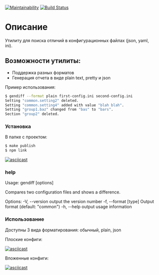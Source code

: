 [![Maintainability](https://api.codeclimate.com/v1/badges/724899651b534d275ddb/maintainability)](https://codeclimate.com/github/BiscuitDream/project-lvl2-s487/maintainability)
[![Build Status](https://travis-ci.org/BiscuitDream/project-lvl2-s487.svg?branch=master)](https://travis-ci.org/BiscuitDream/project-lvl2-s487)


# Описание
Утилиту для поиска отличий в конфигурационных файлах (json, yaml, ini).

## Возможности утилиты:

- Поддержка разных форматов
- Генерация отчета в виде plain text, pretty и json

Пример использования:

```sh
$ gendiff --format plain first-config.ini second-config.ini
Setting "common.setting2" deleted.
Setting "common.setting4" added with value "blah blah".
Setting "group1.baz" changed from "bas" to "bars".
Section "group2" deleted.
```

### Установка
В папке с проектом:
```sh
$ make publish
$ npm link
```
[![asciicast](https://asciinema.org/a/kW3dXLkvhnBMwK8I97i8fRc6y.svg)](https://asciinema.org/a/kW3dXLkvhnBMwK8I97i8fRc6y)

### help
Usage: gendiff [options] <firstConfig> <secondConfig>

Compares two configuration files and shows a difference.

Options:
  -V, --version        output the version number
  -f, --format [type]  Output format (default: "common")
  -h, --help           output usage information

### Использование
Доступны 3 вида форматирования: обычный, plain, json

Плоские конфиги:

[![asciicast](https://asciinema.org/a/Gm6WdtT8W8mUv3rjjFstlz6em.svg)](https://asciinema.org/a/Gm6WdtT8W8mUv3rjjFstlz6em)


Вложенные конфиги:

[![asciicast](https://asciinema.org/a/r6XSHpj3Eno1EDtkxaSpyM9zo.svg)](https://asciinema.org/a/r6XSHpj3Eno1EDtkxaSpyM9zo)
